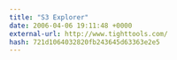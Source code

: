 ```yaml
---
title: "S3 Explorer"
date: 2006-04-06 19:11:48 +0000
external-url: http://www.tighttools.com/
hash: 721d1064032820fb243645d63363e2e5
---
```



